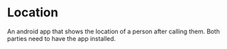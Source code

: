 # Location

An android app that shows the location of a person after calling them. Both parties need to have the app installed.
